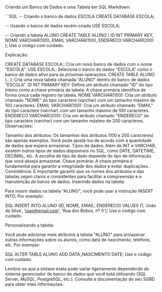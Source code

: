 Criando um Banco de Dados e uma Tabela em SQL
Markdown:

´´´SQL
-- Criando o banco de dados ESCOLA
CREATE DATABASE ESCOLA;

-- Usando o banco de dados recém-criado
USE ESCOLA;

-- Criando a tabela ALUNO
CREATE TABLE ALUNO (
    ID INT PRIMARY KEY,
    NOME VARCHAR(100),
    EMAIL VARCHAR(100),
    ENDERECO VARCHAR(200)
);
Use o código com cuidado.

Explicação:

CREATE DATABASE ESCOLA;: Cria um novo banco de dados com o nome "ESCOLA".
USE ESCOLA;: Seleciona o banco de dados "ESCOLA" como o banco de dados ativo para as próximas operações.
CREATE TABLE ALUNO (...): Cria uma nova tabela chamada "ALUNO" dentro do banco de dados "ESCOLA".
ID INT PRIMARY KEY: Define um atributo chamado "ID" do tipo inteiro como a chave primária da tabela. A chave primária identifica de forma única cada registro na tabela.
NOME VARCHAR(100): Cria um atributo chamado "NOME" do tipo caractere (varchar) com um tamanho máximo de 100 caracteres.
EMAIL VARCHAR(100): Cria um atributo chamado "EMAIL" do tipo caractere (varchar) com um tamanho máximo de 100 caracteres.
ENDERECO VARCHAR(200): Cria um atributo chamado "ENDERECO" do tipo caractere (varchar) com um tamanho máximo de 200 caracteres.
Observações:

Tamanho dos atributos: Os tamanhos dos atributos (100 e 200 caracteres) são apenas exemplos. Você pode ajustá-los de acordo com a quantidade de dados que espera armazenar.
Tipos de dados: Além de INT e VARCHAR, existem outros tipos de dados disponíveis no SQL, como DATE, DATETIME, DECIMAL, etc. A escolha do tipo de dado depende do tipo de informação que você deseja armazenar.
Chave primária: A chave primária é fundamental para garantir a integridade dos dados e evitar duplicações.
Consistência: É importante garantir que os nomes dos atributos e das tabelas sejam claros e consistentes para facilitar a compreensão e a manutenção do banco de dados.
Inserindo dados na tabela:

Para inserir dados na tabela "ALUNO", você pode usar a instrução INSERT INTO. Por exemplo:

SQL
INSERT INTO ALUNO (ID, NOME, EMAIL, ENDERECO)
VALUES (1, 'João da Silva', 'joao@email.com', 'Rua dos Bobos, nº 0');
Use o código com cuidado.

Personalizando a tabela:

Você pode adicionar mais atributos à tabela "ALUNO" para armazenar outras informações sobre os alunos, como data de nascimento, telefone, etc. Por exemplo:

SQL
ALTER TABLE ALUNO
ADD DATA_NASCIMENTO DATE;
Use o código com cuidado.

Lembre-se que a sintaxe exata pode variar ligeiramente dependendo do sistema gerenciador de banco de dados que você está utilizando (SQL Server, MySQL, PostgreSQL, etc.). Consulte a documentação do seu SGBD para obter mais informações.